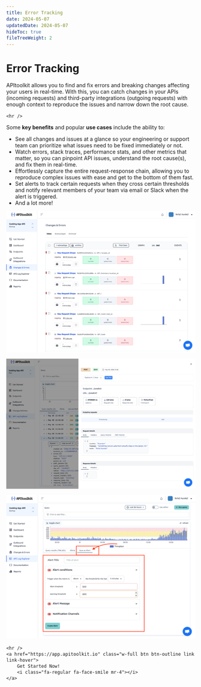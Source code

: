 ```yaml
---
title: Error Tracking
date: 2024-05-07
updatedDate: 2024-05-07
hideToc: true
fileTreeWeight: 2
---
```


# Error Tracking

APItoolkit allows you to find and fix errors and breaking changes affecting your users in real-time. With this, you can catch changes in your APIs (incoming requests) and third-party integrations (outgoing requests) with enough context to reproduce the issues and narrow down the root cause.

```=html
<hr />
```

Some **key benefits** and popular **use cases** include the ability to:

- See all changes and issues at a glance so your engineering or support team can prioritize what issues need to be fixed immediately or not.
- Watch errors, stack traces, performance stats, and other metrics that matter, so you can pinpoint API issues, understand the root cause(s), and fix them in real-time.
- Effortlessly capture the entire request-response chain, allowing you to reproduce complex issues with ease and get to the bottom of them fast.
- Set alerts to track certain requests when they cross certain thresholds and notify relevant members of your team via email or Slack when the alert is triggered.
- And a lot more!

![Screenshot of APItoolkit dashboard](/docs/dashboard/changes-errors/changes-errors.png)

![Screenshot of APItoolkit dashboard](/docs/dashboard/api-log-explorer/screen-2.png)

![Screenshot of APItoolkit dashboard](/docs/dashboard/api-log-explorer/screen-6.png)

```=html
<hr />
<a href="https://app.apitoolkit.io" class="w-full btn btn-outline link link-hover">
    Get Started Now!
    <i class="fa-regular fa-face-smile mr-4"></i>
</a>
```
